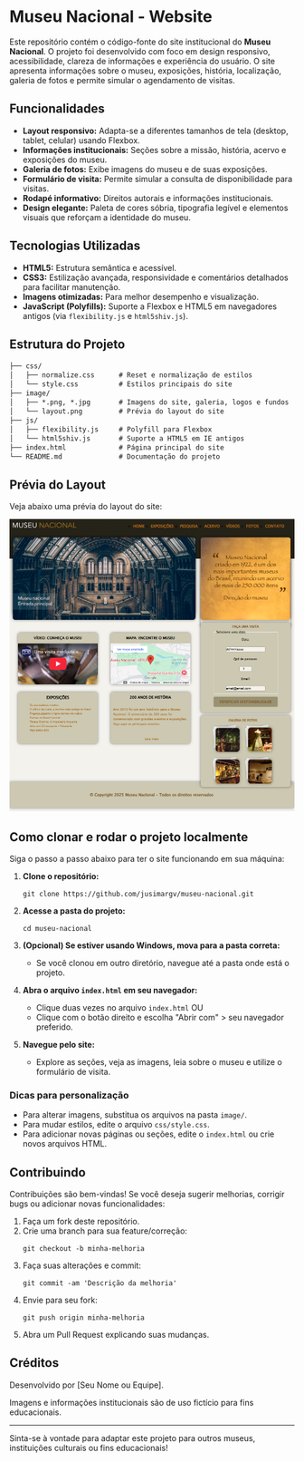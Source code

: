 # Museu Nacional - Website

Este repositório contém o código-fonte do site institucional do **Museu Nacional**. O projeto foi desenvolvido com foco em design responsivo, acessibilidade, clareza de informações e experiência do usuário. O site apresenta informações sobre o museu, exposições, história, localização, galeria de fotos e permite simular o agendamento de visitas.

## Funcionalidades

- **Layout responsivo:** Adapta-se a diferentes tamanhos de tela (desktop, tablet, celular) usando Flexbox.
- **Informações institucionais:** Seções sobre a missão, história, acervo e exposições do museu.
- **Galeria de fotos:** Exibe imagens do museu e de suas exposições.
- **Formulário de visita:** Permite simular a consulta de disponibilidade para visitas.
- **Rodapé informativo:** Direitos autorais e informações institucionais.
- **Design elegante:** Paleta de cores sóbria, tipografia legível e elementos visuais que reforçam a identidade do museu.

## Tecnologias Utilizadas

- **HTML5:** Estrutura semântica e acessível.
- **CSS3:** Estilização avançada, responsividade e comentários detalhados para facilitar manutenção.
- **Imagens otimizadas:** Para melhor desempenho e visualização.
- **JavaScript (Polyfills):** Suporte a Flexbox e HTML5 em navegadores antigos (via `flexibility.js` e `html5shiv.js`).

## Estrutura do Projeto

```
├── css/
│   ├── normalize.css      # Reset e normalização de estilos
│   └── style.css          # Estilos principais do site
├── image/
│   ├── *.png, *.jpg       # Imagens do site, galeria, logos e fundos
│   └── layout.png         # Prévia do layout do site
├── js/
│   ├── flexibility.js     # Polyfill para Flexbox
│   └── html5shiv.js       # Suporte a HTML5 em IE antigos
├── index.html             # Página principal do site
└── README.md              # Documentação do projeto
```

## Prévia do Layout

Veja abaixo uma prévia do layout do site:

![Layout do site](./image/layout.png)

## Como clonar e rodar o projeto localmente

Siga o passo a passo abaixo para ter o site funcionando em sua máquina:

1. **Clone o repositório:**
   ```
   git clone https://github.com/jusimargv/museu-nacional.git
   ```
2. **Acesse a pasta do projeto:**
   ```
   cd museu-nacional
   ```
3. **(Opcional) Se estiver usando Windows, mova para a pasta correta:**
   - Se você clonou em outro diretório, navegue até a pasta onde está o projeto.

4. **Abra o arquivo `index.html` em seu navegador:**
   - Clique duas vezes no arquivo `index.html` OU
   - Clique com o botão direito e escolha "Abrir com" > seu navegador preferido.

5. **Navegue pelo site:**
   - Explore as seções, veja as imagens, leia sobre o museu e utilize o formulário de visita.

### Dicas para personalização
- Para alterar imagens, substitua os arquivos na pasta `image/`.
- Para mudar estilos, edite o arquivo `css/style.css`.
- Para adicionar novas páginas ou seções, edite o `index.html` ou crie novos arquivos HTML.

## Contribuindo

Contribuições são bem-vindas! Se você deseja sugerir melhorias, corrigir bugs ou adicionar novas funcionalidades:

1. Faça um fork deste repositório.
2. Crie uma branch para sua feature/correção:
   ```
   git checkout -b minha-melhoria
   ```
3. Faça suas alterações e commit:
   ```
   git commit -am 'Descrição da melhoria'
   ```
4. Envie para seu fork:
   ```
   git push origin minha-melhoria
   ```
5. Abra um Pull Request explicando suas mudanças.

## Créditos

Desenvolvido por [Seu Nome ou Equipe].

Imagens e informações institucionais são de uso fictício para fins educacionais.

---

Sinta-se à vontade para adaptar este projeto para outros museus, instituições culturais ou fins educacionais!
